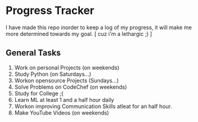# Progress Tracker

I have made this repo inorder to keep a log of my progress, it will make me more determined towards  my goal. [ cuz i'm a lethargic ;) ]

## General Tasks
1. Work on personal Projects (on weekends)
2. Study Python (on Saturdays...)
3. Workon opensource Projects (Sundays...)
4. Solve Problems on CodeChef (on weekends)
5. Study for College ;(
6. Learn ML at least 1 and a half hour daily
7. Workon improving Communication Skills atleat for an half hour.
8. Make YouTube Videos (on weekends)

